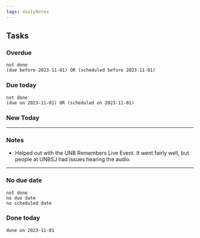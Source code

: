 ```yaml
---
tags: dailyNotes
---
```

## Tasks
### Overdue
```tasks
not done
(due before 2023-11-01) OR (scheduled before 2023-11-01)
```

### Due today
```tasks
not done
(due on 2023-11-01) OR (scheduled on 2023-11-01)
```

### New Today

----
### Notes
- Helped out with the UNB Remembers Live Event. It went fairly well, but people at UNBSJ had issues hearing the audio.
----
### No due date
```tasks
not done
no due date
no scheduled date
```

### Done today
```tasks
done on 2023-11-01
```
